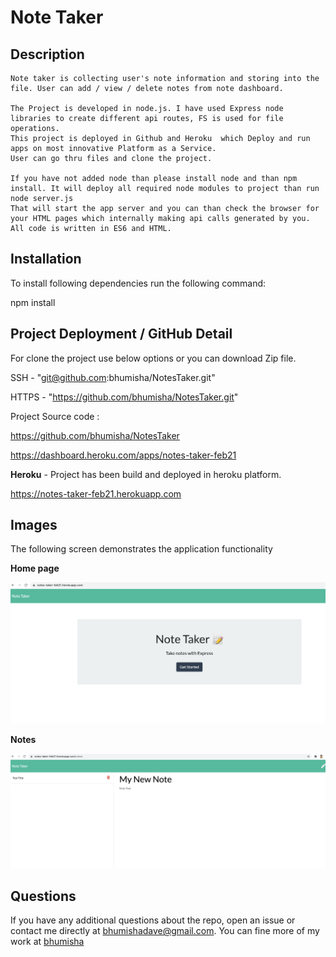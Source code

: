 
# Note Taker 
## Description
    Note taker is collecting user's note information and storing into the file. User can add / view / delete notes from note dashboard.

    The Project is developed in node.js. I have used Express node libraries to create different api routes, FS is used for file operations. 
    This project is deployed in Github and Heroku  which Deploy and run apps on most innovative Platform as a Service.
    User can go thru files and clone the project.

    If you have not added node than please install node and than npm install. It will deploy all required node modules to project than run node server.js
    That will start the app server and you can than check the browser for your HTML pages which internally making api calls generated by you.
    All code is written in ES6 and HTML.

## Installation
To install following dependencies run the following command:

npm install

## Project Deployment / GitHub Detail 

For clone the project use below options or you can download Zip file.

SSH  - "git@github.com:bhumisha/NotesTaker.git"

HTTPS - "https://github.com/bhumisha/NotesTaker.git"

Project Source code :

https://github.com/bhumisha/NotesTaker

https://dashboard.heroku.com/apps/notes-taker-feb21

**Heroku** - Project has been build and deployed in heroku platform.

https://notes-taker-feb21.herokuapp.com

## Images 

The following screen demonstrates the application functionality

**Home page**

![](Develop/assets/images/welcomePage.png)

**Notes**

![](Develop/assets/images/NotesPage.png)

## Questions

If you have any additional questions about the repo, open an issue or contact me directly at bhumishadave@gmail.com.
You can fine more of my work at [bhumisha](https://github.com/bhumisha)
 
